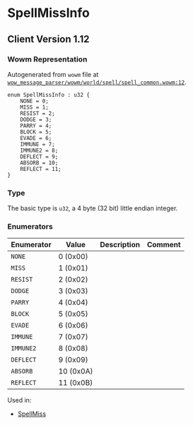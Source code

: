 # SpellMissInfo
## Client Version 1.12

### Wowm Representation

Autogenerated from `wowm` file at [`wow_message_parser/wowm/world/spell/spell_common.wowm:12`](https://github.com/gtker/wow_messages/tree/main/wow_message_parser/wowm/world/spell/spell_common.wowm#L12).

```rust,ignore
enum SpellMissInfo : u32 {
    NONE = 0;
    MISS = 1;
    RESIST = 2;
    DODGE = 3;
    PARRY = 4;
    BLOCK = 5;
    EVADE = 6;
    IMMUNE = 7;
    IMMUNE2 = 8;
    DEFLECT = 9;
    ABSORB = 10;
    REFLECT = 11;
}
```
### Type
The basic type is `u32`, a 4 byte (32 bit) little endian integer.
### Enumerators
| Enumerator | Value  | Description | Comment |
| --------- | -------- | ----------- | ------- |
| `NONE` | 0 (0x00) |  |  |
| `MISS` | 1 (0x01) |  |  |
| `RESIST` | 2 (0x02) |  |  |
| `DODGE` | 3 (0x03) |  |  |
| `PARRY` | 4 (0x04) |  |  |
| `BLOCK` | 5 (0x05) |  |  |
| `EVADE` | 6 (0x06) |  |  |
| `IMMUNE` | 7 (0x07) |  |  |
| `IMMUNE2` | 8 (0x08) |  |  |
| `DEFLECT` | 9 (0x09) |  |  |
| `ABSORB` | 10 (0x0A) |  |  |
| `REFLECT` | 11 (0x0B) |  |  |

Used in:
* [SpellMiss](spellmiss.md)
